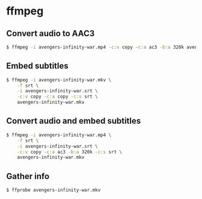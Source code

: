 # ffmpeg

## Convert audio to AAC3
```sh
$ ffmpeg -i avengers-infinity-war.mp4 -c:v copy -c:a ac3 -b:a 320k avengers-infinity-war.mp4
```

## Embed subtitles
```sh
$ ffmpeg -i avengers-infinity-war.mkv \
    -f srt \
    -i avengers-infinity-war.srt \
    -c:v copy -c:a copy -c:s srt \
    avengers-infinity-war.mkv
```

## Convert audio and embed subtitles
```sh
$ ffmpeg -i avengers-infinity-war.mp4 \
    -f srt \
    -i avengers-infinity-war.srt \
    -c:v copy -c:a ac3 -b:a 320k -c:s srt \
    avengers-infinity-war.mkv
```

## Gather info
```sh
$ ffprobe avengers-infinity-war.mkv
```

